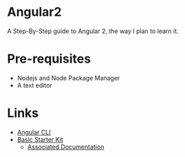 # Angular2

A Step-By-Step guide to Angular 2, the way I plan to learn it. 

# Pre-requisites 

* Nodejs and Node Package Manager
* A text editor

# Links

* [Angular CLI](https://cli.angular.io/)
* [Basic Starter Kit](https://github.com/angular/quickstart)
  * [Associated Documentation](https://angular.io/docs/ts/latest/quickstart.html)
  

